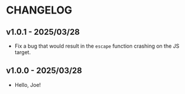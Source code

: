 # CHANGELOG

## v1.0.1 - 2025/03/28

- Fix a bug that would result in the `escape` function crashing on the JS
  target.

## v1.0.0 - 2025/03/28

- Hello, Joe!
